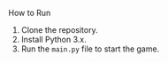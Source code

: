 How to Run
1. Clone the repository.
2. Install Python 3.x.
3. Run the `main.py` file to start the game.
